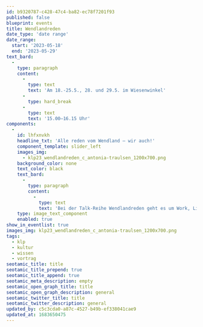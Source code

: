 ```yaml
---
id: b9320787-c428-47c4-ba82-ec78f7201f93
published: false
blueprint: events
title: Wendlandreden
date_type: 'date range'
date_range:
  start: '2023-05-18'
  end: '2023-05-29'
text_bard:
  -
    type: paragraph
    content:
      -
        type: text
        text: 'Am 18.-25.5., 28. und 29.5. im Wiesenwinkel'
      -
        type: hard_break
      -
        type: text
        text: '15.00–16.15 Uhr'
components:
  -
    id: lhfxnvkh
    headline_txt: 'Alle reden vom Wendland – wir auch!'
    component_template: slider_left
    images_img:
      - klp23_wendlandreden_c_antonia-traulsen_1200x700.png
    background_color: none
    text_color: black
    text_bard:
      -
        type: paragraph
        content:
          -
            type: text
            text: 'Bei der Talk-Reihe Wendlandreden geht es um Work, Life, Land & Alternativen. Unternehmer*innen, Visionäre & Anpackende über ihren Weg im Wendland, fruchtbaren Boden sowie Sinn für eine gute Zukunft.'
    type: image_text_component
    enabled: true
show_in_eventlist: true
images_img: klp23_wendlandreden_c_antonia-traulsen_1200x700.png
tags:
  - klp
  - kultur
  - wissen
  - vortrag
seotamic_title: title
seotamic_title_prepend: true
seotamic_title_append: true
seotamic_meta_description: empty
seotamic_open_graph_title: title
seotamic_open_graph_description: general
seotamic_twitter_title: title
seotamic_twitter_description: general
updated_by: c5c3cda0-a87c-4527-b49b-ef338041cae9
updated_at: 1683650475
---
```

